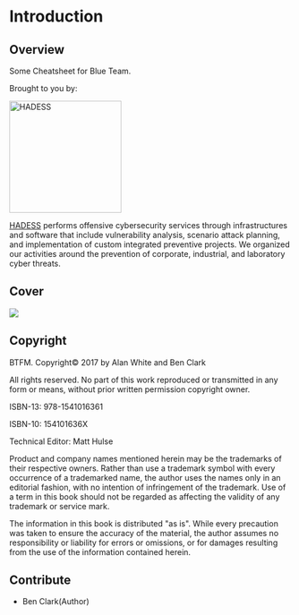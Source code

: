 # Introduction

## Overview

Some Cheatsheet for Blue Team.

Brought to you by:

<img src="https://hadess.io/wp-content/uploads/2022/06/logo-white.png" alt="HADESS" width="200"/>

[HADESS](https://hadess.io) performs offensive cybersecurity services through infrastructures and software that include vulnerability analysis, scenario attack planning, and implementation of custom integrated preventive projects. We organized our activities around the prevention of corporate, industrial, and laboratory cyber threats.

## Cover

![](.gitbook/assets/31asjs0ghyl._sx322_bo1-204-203-200_.jpg)

## Copyright

BTFM. Copyright© 2017 by Alan White and Ben Clark

All rights reserved. No part of this work reproduced or transmitted in any form or means, without prior written permission copyright owner.

ISBN-13: 978-1541016361

ISBN-10: 154101636X 

Technical Editor: Matt Hulse 

Product and company names mentioned herein may be the trademarks of their respective owners. Rather than use a trademark symbol with every occurrence of a trademarked name, the author uses the names only in an editorial fashion, with no intention of infringement of the trademark. Use of a term in this book should not be regarded as affecting the validity of any trademark or service mark.

The information in this book is distributed "as is". While every precaution was taken to ensure the accuracy of the material, the author assumes no responsibility or liability for errors or omissions, or for damages resulting from the use of the information contained herein.

## Contribute

* Ben Clark\(Author\)

